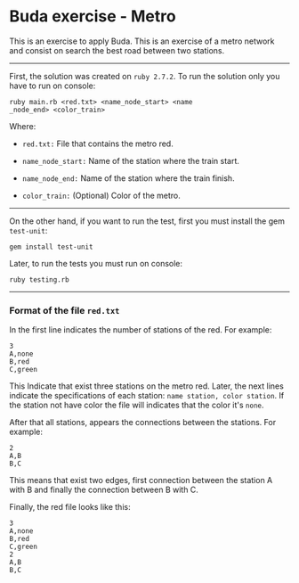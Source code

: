 # Buda exercise - Metro

This is an exercise to apply Buda. This is an exercise of a metro network and consist on search the best road between two stations.

-------

First, the solution was created on `ruby 2.7.2`. To run the solution only you have to run on console:

    ruby main.rb <red.txt> <name_node_start> <name
    _node_end> <color_train>
  
Where:

* `red.txt:` File that contains the metro red.

* `name_node_start:` Name of the station where the train start.

* `name_node_end:` Name of the station where the train finish.

* `color_train:` (Optional) Color of the metro.

----

On the other hand, if you want to run the test, first you must install the gem `test-unit`:

    gem install test-unit

Later, to run the tests you must run on console:

    ruby testing.rb

----

### Format of the file `red.txt`

In the first line indicates the number of stations of the red. For example:

    3
    A,none
    B,red
    C,green

This Indicate that exist three stations on the metro red. Later, the next lines indicate the specifications of each station: `name station, color station`. If the station not have color the file will indicates that the color it's `none`.

After that all stations, appears the connections between the stations. For example:

    2
    A,B
    B,C

This means that exist two edges, first connection between the station A with B and finally the connection between B with C. 

Finally, the red file looks like this:

    3
    A,none
    B,red
    C,green
    2
    A,B
    B,C

